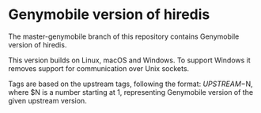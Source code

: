 # Genymobile version of hiredis

The master-genymobile branch of this repository contains Genymobile version of
hiredis.

This version builds on Linux, macOS and Windows. To support Windows it removes
support for communication over Unix sockets.

Tags are based on the upstream tags, following the format: $UPSTREAM-$N, where
$N is a number starting at 1, representing Genymobile version of the given
upstream version.
